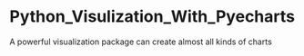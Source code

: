 # Python_Visulization_With_Pyecharts
A powerful visualization package can create almost all kinds of charts 
